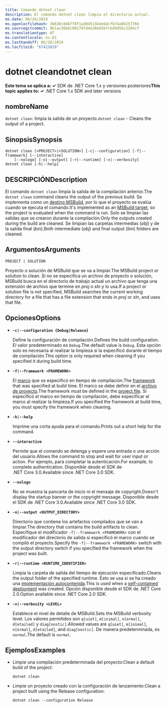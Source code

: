 ```yaml
---
title: Comando dotnet clean
description: El comando dotnet clean limpia el directorio actual.
ms.date: 06/26/2019
ms.openlocfilehash: 36630c046ff8f1ad8d513b4e64cfb74a8625776b
ms.sourcegitcommit: 9b1ac36b6c80176fd4e20eb5bfcbd9d56c3264cf
ms.translationtype: HT
ms.contentlocale: es-ES
ms.lasthandoff: 06/28/2019
ms.locfileid: "67422019"
---
```

# <a name="dotnet-clean"></a><span data-ttu-id="a4e90-103">dotnet clean</span><span class="sxs-lookup"><span data-stu-id="a4e90-103">dotnet clean</span></span>

<span data-ttu-id="a4e90-104">**Este tema se aplica a: ✓** SDK de .NET Core 1.x y versiones posteriores</span><span class="sxs-lookup"><span data-stu-id="a4e90-104">**This topic applies to: ✓** .NET Core 1.x SDK and later versions</span></span>

<!-- todo: uncomment when all CLI commands are reviewed
[!INCLUDE [topic-appliesto-net-core-all](../../../includes/topic-appliesto-net-core-all.md)]
-->

## <a name="name"></a><span data-ttu-id="a4e90-105">nombre</span><span class="sxs-lookup"><span data-stu-id="a4e90-105">Name</span></span>

<span data-ttu-id="a4e90-106">`dotnet clean`: limpia la salida de un proyecto.</span><span class="sxs-lookup"><span data-stu-id="a4e90-106">`dotnet clean` - Cleans the output of a project.</span></span>

## <a name="synopsis"></a><span data-ttu-id="a4e90-107">Sinopsis</span><span class="sxs-lookup"><span data-stu-id="a4e90-107">Synopsis</span></span>

```
dotnet clean [<PROJECT>|<SOLUTION>] [-c|--configuration] [-f|--framework] [--interactive] 
    [--nologo] [-o|--output] [-r|--runtime] [-v|--verbosity]
dotnet clean [-h|--help]
```

## <a name="description"></a><span data-ttu-id="a4e90-108">DESCRIPCIÓN</span><span class="sxs-lookup"><span data-stu-id="a4e90-108">Description</span></span>

<span data-ttu-id="a4e90-109">El comando `dotnet clean` limpia la salida de la compilación anterior.</span><span class="sxs-lookup"><span data-stu-id="a4e90-109">The `dotnet clean` command cleans the output of the previous build.</span></span> <span data-ttu-id="a4e90-110">Se implementa como un [destino MSBuild](/visualstudio/msbuild/msbuild-targets), por lo que el proyecto se evalúa cuando se ejecuta el comando.</span><span class="sxs-lookup"><span data-stu-id="a4e90-110">It's implemented as an [MSBuild target](/visualstudio/msbuild/msbuild-targets), so the project is evaluated when the command is run.</span></span> <span data-ttu-id="a4e90-111">Solo se limpian las salidas que se crearon durante la compilación.</span><span class="sxs-lookup"><span data-stu-id="a4e90-111">Only the outputs created during the build are cleaned.</span></span> <span data-ttu-id="a4e90-112">Se limpian las carpetas intermedias (*obj*) y de la salida final (*bin*).</span><span class="sxs-lookup"><span data-stu-id="a4e90-112">Both intermediate (*obj*) and final output (*bin*) folders are cleaned.</span></span>

## <a name="arguments"></a><span data-ttu-id="a4e90-113">Argumentos</span><span class="sxs-lookup"><span data-stu-id="a4e90-113">Arguments</span></span>

`PROJECT | SOLUTION`

<span data-ttu-id="a4e90-114">Proyecto o solución de MSBuild que se va a limpiar.</span><span class="sxs-lookup"><span data-stu-id="a4e90-114">The MSBuild project or solution to clean.</span></span> <span data-ttu-id="a4e90-115">Si no se especifica un archivo de proyecto o solución, MSBuild busca en el directorio de trabajo actual un archivo que tenga una extensión de archivo que termine en *proj* o *sln* y lo usa.</span><span class="sxs-lookup"><span data-stu-id="a4e90-115">If a project or solution file is not specified, MSBuild searches the current working directory for a file that has a file extension that ends in *proj* or *sln*, and uses that file.</span></span>

## <a name="options"></a><span data-ttu-id="a4e90-116">Opciones</span><span class="sxs-lookup"><span data-stu-id="a4e90-116">Options</span></span>

* **`-c|--configuration {Debug|Release}`**

  <span data-ttu-id="a4e90-117">Define la configuración de compilación.</span><span class="sxs-lookup"><span data-stu-id="a4e90-117">Defines the build configuration.</span></span> <span data-ttu-id="a4e90-118">El valor predeterminado es `Debug`.</span><span class="sxs-lookup"><span data-stu-id="a4e90-118">The default value is `Debug`.</span></span> <span data-ttu-id="a4e90-119">Esta opción solo es necesaria al realizar la limpieza si la especificó durante el tiempo de compilación.</span><span class="sxs-lookup"><span data-stu-id="a4e90-119">This option is only required when cleaning if you specified it during build time.</span></span>

* **`-f|--framework <FRAMEWORK>`**

  <span data-ttu-id="a4e90-120">El [marco](../../standard/frameworks.md) que se especificó en tiempo de compilación.</span><span class="sxs-lookup"><span data-stu-id="a4e90-120">The [framework](../../standard/frameworks.md) that was specified at build time.</span></span> <span data-ttu-id="a4e90-121">El marco se debe definir en el [archivo de proyecto](csproj.md).</span><span class="sxs-lookup"><span data-stu-id="a4e90-121">The framework must be defined in the [project file](csproj.md).</span></span> <span data-ttu-id="a4e90-122">Si especificó el marco en tiempo de compilación, debe especificar el marco al realizar la limpieza.</span><span class="sxs-lookup"><span data-stu-id="a4e90-122">If you specified the framework at build time, you must specify the framework when cleaning.</span></span>

* **`-h|--help`**

  <span data-ttu-id="a4e90-123">Imprime una corta ayuda para el comando.</span><span class="sxs-lookup"><span data-stu-id="a4e90-123">Prints out a short help for the command.</span></span>

* **`--interactive`**

  <span data-ttu-id="a4e90-124">Permite que el comando se detenga y espere una entrada o una acción del usuario.</span><span class="sxs-lookup"><span data-stu-id="a4e90-124">Allows the command to stop and wait for user input or action.</span></span> <span data-ttu-id="a4e90-125">Por ejemplo, para completar la autenticación.</span><span class="sxs-lookup"><span data-stu-id="a4e90-125">For example, to complete authentication.</span></span> <span data-ttu-id="a4e90-126">Disponible desde el SDK de .NET Core 3.0.</span><span class="sxs-lookup"><span data-stu-id="a4e90-126">Available since .NET Core 3.0 SDK.</span></span>

* **`--nologo`**

  <span data-ttu-id="a4e90-127">No se muestra la pancarta de inicio ni el mensaje de copyright.</span><span class="sxs-lookup"><span data-stu-id="a4e90-127">Doesn't display the startup banner or the copyright message.</span></span> <span data-ttu-id="a4e90-128">Disponible desde el SDK de .NET Core 3.0.</span><span class="sxs-lookup"><span data-stu-id="a4e90-128">Available since .NET Core 3.0 SDK.</span></span>

* **`-o|--output <OUTPUT_DIRECTORY>`**

  <span data-ttu-id="a4e90-129">Directorio que contiene los artefactos compilados que se van a limpiar.</span><span class="sxs-lookup"><span data-stu-id="a4e90-129">The directory that contains the build artifacts to clean.</span></span> <span data-ttu-id="a4e90-130">Especifique el modificador `-f|--framework <FRAMEWORK>` con el modificador del directorio de salida si especificó el marco cuando se compiló el proyecto.</span><span class="sxs-lookup"><span data-stu-id="a4e90-130">Specify the `-f|--framework <FRAMEWORK>` switch with the output directory switch if you specified the framework when the project was built.</span></span>

* **`-r|--runtime <RUNTIME_IDENTIFIER>`**

  <span data-ttu-id="a4e90-131">Limpia la carpeta de salida del tiempo de ejecución especificado.</span><span class="sxs-lookup"><span data-stu-id="a4e90-131">Cleans the output folder of the specified runtime.</span></span> <span data-ttu-id="a4e90-132">Esto se usa si se ha creado una [implementación autocontenida](../deploying/index.md#self-contained-deployments-scd).</span><span class="sxs-lookup"><span data-stu-id="a4e90-132">This is used when a [self-contained deployment](../deploying/index.md#self-contained-deployments-scd) was created.</span></span> <span data-ttu-id="a4e90-133">Opción disponible desde el SDK de .NET Core 2.0.</span><span class="sxs-lookup"><span data-stu-id="a4e90-133">Option available since .NET Core 2.0 SDK.</span></span>

* **`-v|--verbosity <LEVEL>`**

  <span data-ttu-id="a4e90-134">Establece el nivel de detalle de MSBuild.</span><span class="sxs-lookup"><span data-stu-id="a4e90-134">Sets the MSBuild verbosity level.</span></span> <span data-ttu-id="a4e90-135">Los valores permitidos son `q[uiet]`, `m[inimal]`, `n[ormal]`, `d[etailed]` y `diag[nostic]`.</span><span class="sxs-lookup"><span data-stu-id="a4e90-135">Allowed values are `q[uiet]`, `m[inimal]`, `n[ormal]`, `d[etailed]`, and `diag[nostic]`.</span></span> <span data-ttu-id="a4e90-136">De manera predeterminada, es `normal`.</span><span class="sxs-lookup"><span data-stu-id="a4e90-136">The default is `normal`.</span></span>

## <a name="examples"></a><span data-ttu-id="a4e90-137">Ejemplos</span><span class="sxs-lookup"><span data-stu-id="a4e90-137">Examples</span></span>

* <span data-ttu-id="a4e90-138">Limpie una compilación predeterminada del proyecto:</span><span class="sxs-lookup"><span data-stu-id="a4e90-138">Clean a default build of the project:</span></span>

  ```console
  dotnet clean
  ```

* <span data-ttu-id="a4e90-139">Limpie un proyecto creado con la configuración de lanzamiento:</span><span class="sxs-lookup"><span data-stu-id="a4e90-139">Clean a project built using the Release configuration:</span></span>

  ```console
  dotnet clean --configuration Release
  ```
